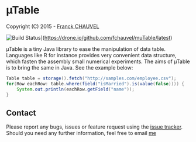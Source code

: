 
# µTable

Copyright (C) 2015 - [Franck CHAUVEL](mailto:franck.chauvel@gmail.com)

![Build Status](https://drone.io/github.com/fchauvel/muTable/status.png)](https://drone.io/github.com/fchauvel/muTable/latest)

µTable is a tiny Java library to ease the manipulation of data
table. Languages like R for instance provides very convenient data
structure, which fasten the assembly small numerical experiments. The
aims of µTable is to bring the same in Java. See the example below:

```java
Table table = storage().fetch("http://samples.com/employee.csv");
for(Row eachRow: table.where(field("isMarried").is(value(false)))) {
	System.out.println(eachRow.getField("name"));
}
```

## Contact

Please report any bugs, issues or feature request using the [issue tracker](https://github.com/fchauvel/trio/issues).
Should you need any further information, feel free to email [me](mailto:franck.chauvel@gmail.com)

